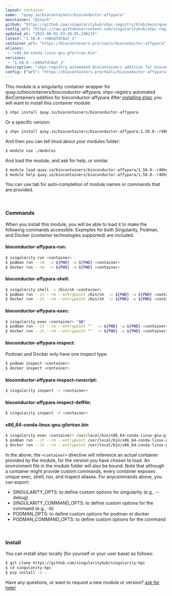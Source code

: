 ```yaml
---
layout: container
name:  "quay.io/biocontainers/bioconductor-affypara"
maintainer: "@vsoch"
github: "https://github.com/singularityhub/shpc-registry/blob/main/quay.io/biocontainers/bioconductor-affypara/container.yaml"
config_url: "https://raw.githubusercontent.com/singularityhub/shpc-registry/main/quay.io/biocontainers/bioconductor-affypara/container.yaml"
updated_at: "2023-06-01 03:28:05.240219"
latest: "1.50.0--r40hdfd78af_1"
container_url: "https://biocontainers.pro/tools/bioconductor-affypara"
aliases:
 - "x86_64-conda-linux-gnu-gfortran.bin"
versions:
 - "1.50.0--r40hdfd78af_1"
description: "shpc-registry automated BioContainers addition for bioconductor-affypara"
config: {"url": "https://biocontainers.pro/tools/bioconductor-affypara", "maintainer": "@vsoch", "description": "shpc-registry automated BioContainers addition for bioconductor-affypara", "latest": {"1.50.0--r40hdfd78af_1": "sha256:1c04b6832938b0b07106d4af41011bbed50bfeb8c8b4025d288a555e927dd0c8"}, "tags": {"1.50.0--r40hdfd78af_1": "sha256:1c04b6832938b0b07106d4af41011bbed50bfeb8c8b4025d288a555e927dd0c8"}, "docker": "quay.io/biocontainers/bioconductor-affypara", "aliases": {"x86_64-conda-linux-gnu-gfortran.bin": "/usr/local/bin/x86_64-conda-linux-gnu-gfortran.bin"}}
---
```


This module is a singularity container wrapper for quay.io/biocontainers/bioconductor-affypara.
shpc-registry automated BioContainers addition for bioconductor-affypara
After [installing shpc](#install) you will want to install this container module:


```bash
$ shpc install quay.io/biocontainers/bioconductor-affypara
```

Or a specific version:

```bash
$ shpc install quay.io/biocontainers/bioconductor-affypara:1.50.0--r40hdfd78af_1
```

And then you can tell lmod about your modules folder:

```bash
$ module use ./modules
```

And load the module, and ask for help, or similar.

```bash
$ module load quay.io/biocontainers/bioconductor-affypara/1.50.0--r40hdfd78af_1
$ module help quay.io/biocontainers/bioconductor-affypara/1.50.0--r40hdfd78af_1
```

You can use tab for auto-completion of module names or commands that are provided.

<br>

### Commands

When you install this module, you will be able to load it to make the following commands accessible.
Examples for both Singularity, Podman, and Docker (container technologies supported) are included.

#### bioconductor-affypara-run:

```bash
$ singularity run <container>
$ podman run --rm  -v ${PWD} -w ${PWD} <container>
$ docker run --rm  -v ${PWD} -w ${PWD} <container>
```

#### bioconductor-affypara-shell:

```bash
$ singularity shell -s /bin/sh <container>
$ podman run --it --rm --entrypoint /bin/sh  -v ${PWD} -w ${PWD} <container>
$ docker run --it --rm --entrypoint /bin/sh  -v ${PWD} -w ${PWD} <container>
```

#### bioconductor-affypara-exec:

```bash
$ singularity exec <container> "$@"
$ podman run --it --rm --entrypoint ""  -v ${PWD} -w ${PWD} <container> "$@"
$ docker run --it --rm --entrypoint ""  -v ${PWD} -w ${PWD} <container> "$@"
```

#### bioconductor-affypara-inspect:

Podman and Docker only have one inspect type.

```bash
$ podman inspect <container>
$ docker inspect <container>
```

#### bioconductor-affypara-inspect-runscript:

```bash
$ singularity inspect -r <container>
```

#### bioconductor-affypara-inspect-deffile:

```bash
$ singularity inspect -d <container>
```


#### x86_64-conda-linux-gnu-gfortran.bin

```bash
$ singularity exec <container> /usr/local/bin/x86_64-conda-linux-gnu-gfortran.bin
$ podman run --it --rm --entrypoint /usr/local/bin/x86_64-conda-linux-gnu-gfortran.bin   -v ${PWD} -w ${PWD} <container> -c " $@"
$ docker run --it --rm --entrypoint /usr/local/bin/x86_64-conda-linux-gnu-gfortran.bin   -v ${PWD} -w ${PWD} <container> -c " $@"
```



In the above, the `<container>` directive will reference an actual container provided
by the module, for the version you have chosen to load. An environment file in the
module folder will also be bound. Note that although a container
might provide custom commands, every container exposes unique exec, shell, run, and
inspect aliases. For anycommands above, you can export:

 - SINGULARITY_OPTS: to define custom options for singularity (e.g., --debug)
 - SINGULARITY_COMMAND_OPTS: to define custom options for the command (e.g., -b)
 - PODMAN_OPTS: to define custom options for podman or docker
 - PODMAN_COMMAND_OPTS: to define custom options for the command

<br>

### Install

You can install shpc locally (for yourself or your user base) as follows:

```bash
$ git clone https://github.com/singularityhub/singularity-hpc
$ cd singularity-hpc
$ pip install -e .
```

Have any questions, or want to request a new module or version? [ask for help!](https://github.com/singularityhub/singularity-hpc/issues)